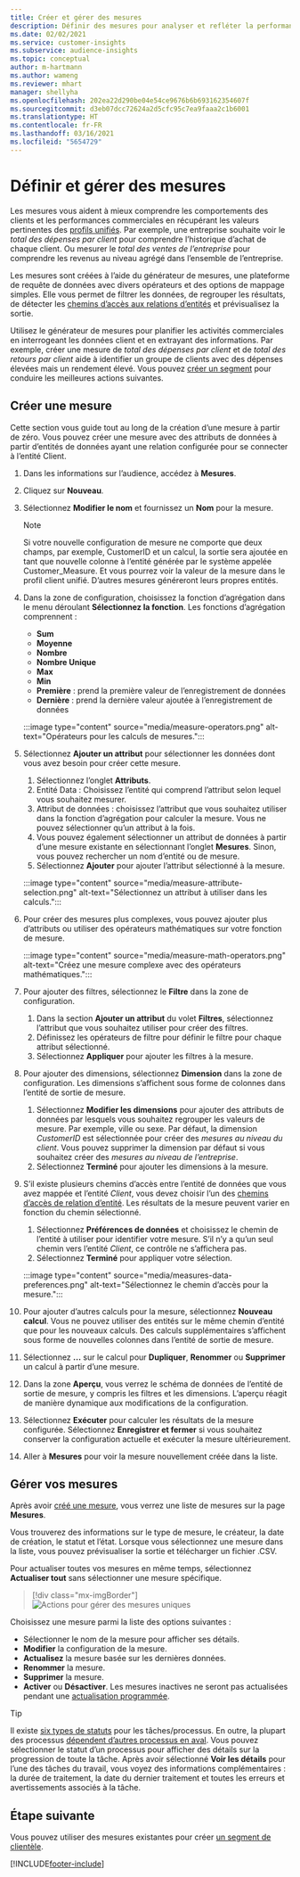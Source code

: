 ```yaml
---
title: Créer et gérer des mesures
description: Définir des mesures pour analyser et refléter la performance de votre entreprise.
ms.date: 02/02/2021
ms.service: customer-insights
ms.subservice: audience-insights
ms.topic: conceptual
author: m-hartmann
ms.author: wameng
ms.reviewer: mhart
manager: shellyha
ms.openlocfilehash: 202ea22d290be04e54ce9676b6b693162354607f
ms.sourcegitcommit: d3eb07dcc72624a2d5cfc95c7ea9faaa2c1b6001
ms.translationtype: HT
ms.contentlocale: fr-FR
ms.lasthandoff: 03/16/2021
ms.locfileid: "5654729"
---
```

# <a name="define-and-manage-measures"></a>Définir et gérer des mesures

Les mesures vous aident à mieux comprendre les comportements des clients et les performances commerciales en récupérant les valeurs pertinentes des [profils unifiés](data-unification.md). Par exemple, une entreprise souhaite voir le *total des dépenses par client* pour comprendre l’historique d’achat de chaque client. Ou mesurer le *total des ventes de l’entreprise* pour comprendre les revenus au niveau agrégé dans l’ensemble de l’entreprise.  

Les mesures sont créées à l’aide du générateur de mesures, une plateforme de requête de données avec divers opérateurs et des options de mappage simples. Elle vous permet de filtrer les données, de regrouper les résultats, de détecter les [chemins d’accès aux relations d’entités](relationships.md) et prévisualisez la sortie.

Utilisez le générateur de mesures pour planifier les activités commerciales en interrogeant les données client et en extrayant des informations. Par exemple, créer une mesure de *total des dépenses par client* et de *total des retours par client* aide à identifier un groupe de clients avec des dépenses élevées mais un rendement élevé. Vous pouvez [créer un segment](segments.md) pour conduire les meilleures actions suivantes. 

## <a name="create-a-measure"></a>Créer une mesure

Cette section vous guide tout au long de la création d’une mesure à partir de zéro. Vous pouvez créer une mesure avec des attributs de données à partir d’entités de données ayant une relation configurée pour se connecter à l’entité Client. 

1. Dans les informations sur l’audience, accédez à **Mesures**.

1. Cliquez sur **Nouveau**.

1. Sélectionnez **Modifier le nom** et fournissez un **Nom** pour la mesure. 
   > [!NOTE]
   > Si votre nouvelle configuration de mesure ne comporte que deux champs, par exemple, CustomerID et un calcul, la sortie sera ajoutée en tant que nouvelle colonne à l’entité générée par le système appelée Customer_Measure. Et vous pourrez voir la valeur de la mesure dans le profil client unifié. D’autres mesures généreront leurs propres entités.

1. Dans la zone de configuration, choisissez la fonction d’agrégation dans le menu déroulant **Sélectionnez la fonction**. Les fonctions d’agrégation comprennent : 
   - **Sum**
   - **Moyenne**
   - **Nombre**
   - **Nombre Unique**
   - **Max**
   - **Min**
   - **Première** : prend la première valeur de l’enregistrement de données
   - **Dernière** : prend la dernière valeur ajoutée à l’enregistrement de données

   :::image type="content" source="media/measure-operators.png" alt-text="Opérateurs pour les calculs de mesures.":::

1. Sélectionnez **Ajouter un attribut** pour sélectionner les données dont vous avez besoin pour créer cette mesure.
   
   1. Sélectionnez l’onglet **Attributs**. 
   1. Entité Data : Choisissez l’entité qui comprend l’attribut selon lequel vous souhaitez mesurer. 
   1. Attribut de données : choisissez l’attribut que vous souhaitez utiliser dans la fonction d’agrégation pour calculer la mesure. Vous ne pouvez sélectionner qu’un attribut à la fois.
   1. Vous pouvez également sélectionner un attribut de données à partir d’une mesure existante en sélectionnant l’onglet **Mesures**. Sinon, vous pouvez rechercher un nom d’entité ou de mesure. 
   1. Sélectionnez **Ajouter** pour ajouter l’attribut sélectionné à la mesure.

   :::image type="content" source="media/measure-attribute-selection.png" alt-text="Sélectionnez un attribut à utiliser dans les calculs.":::

1. Pour créer des mesures plus complexes, vous pouvez ajouter plus d’attributs ou utiliser des opérateurs mathématiques sur votre fonction de mesure.

   :::image type="content" source="media/measure-math-operators.png" alt-text="Créez une mesure complexe avec des opérateurs mathématiques.":::

1. Pour ajouter des filtres, sélectionnez le **Filtre** dans la zone de configuration. 
  
   1. Dans la section **Ajouter un attribut** du volet **Filtres**, sélectionnez l’attribut que vous souhaitez utiliser pour créer des filtres.
   1. Définissez les opérateurs de filtre pour définir le filtre pour chaque attribut sélectionné.
   1. Sélectionnez **Appliquer** pour ajouter les filtres à la mesure.

1. Pour ajouter des dimensions, sélectionnez **Dimension** dans la zone de configuration. Les dimensions s’affichent sous forme de colonnes dans l’entité de sortie de mesure.
   1. Sélectionnez **Modifier les dimensions** pour ajouter des attributs de données par lesquels vous souhaitez regrouper les valeurs de mesure. Par exemple, ville ou sexe. Par défaut, la dimension *CustomerID* est sélectionnée pour créer des *mesures au niveau du client*. Vous pouvez supprimer la dimension par défaut si vous souhaitez créer des *mesures au niveau de l’entreprise*.
   1. Sélectionnez **Terminé** pour ajouter les dimensions à la mesure.

1. S’il existe plusieurs chemins d’accès entre l’entité de données que vous avez mappée et l’entité *Client*, vous devez choisir l’un des [chemins d’accès de relation d’entité](relationships.md). Les résultats de la mesure peuvent varier en fonction du chemin sélectionné. 
   1. Sélectionnez **Préférences de données** et choisissez le chemin de l’entité à utiliser pour identifier votre mesure. S’il n’y a qu’un seul chemin vers l’entité *Client*, ce contrôle ne s’affichera pas.
   1. Sélectionnez **Terminé** pour appliquer votre sélection. 

   :::image type="content" source="media/measures-data-preferences.png" alt-text="Sélectionnez le chemin d’accès pour la mesure.":::

1. Pour ajouter d’autres calculs pour la mesure, sélectionnez **Nouveau calcul**. Vous ne pouvez utiliser des entités sur le même chemin d’entité que pour les nouveaux calculs. Des calculs supplémentaires s’affichent sous forme de nouvelles colonnes dans l’entité de sortie de mesure.

1. Sélectionnez **...** sur le calcul pour **Dupliquer**, **Renommer** ou **Supprimer** un calcul à partir d’une mesure.

1. Dans la zone **Aperçu**, vous verrez le schéma de données de l’entité de sortie de mesure, y compris les filtres et les dimensions. L’aperçu réagit de manière dynamique aux modifications de la configuration.

1. Sélectionnez **Exécuter** pour calculer les résultats de la mesure configurée. Sélectionnez **Enregistrer et fermer** si vous souhaitez conserver la configuration actuelle et exécuter la mesure ultérieurement.

1. Aller à **Mesures** pour voir la mesure nouvellement créée dans la liste.

## <a name="manage-your-measures"></a>Gérer vos mesures

Après avoir [créé une mesure](#create-a-measure), vous verrez une liste de mesures sur la page **Mesures**.

Vous trouverez des informations sur le type de mesure, le créateur, la date de création, le statut et l’état. Lorsque vous sélectionnez une mesure dans la liste, vous pouvez prévisualiser la sortie et télécharger un fichier .CSV.

Pour actualiser toutes vos mesures en même temps, sélectionnez **Actualiser tout** sans sélectionner une mesure spécifique.

> [!div class="mx-imgBorder"]
> ![Actions pour gérer des mesures uniques](media/measure-actions.png "Actions pour gérer des mesures uniques")

Choisissez une mesure parmi la liste des options suivantes :

- Sélectionner le nom de la mesure pour afficher ses détails.
- **Modifier** la configuration de la mesure.
- **Actualisez** la mesure basée sur les dernières données.
- **Renommer** la mesure.
- **Supprimer** la mesure.
- **Activer** ou **Désactiver**. Les mesures inactives ne seront pas actualisées pendant une [actualisation programmée](system.md#schedule-tab).

> [!TIP]
> Il existe [six types de statuts](system.md#status-types) pour les tâches/processus. En outre, la plupart des processus [dépendent d’autres processus en aval](system.md#refresh-policies). Vous pouvez sélectionner le statut d’un processus pour afficher des détails sur la progression de toute la tâche. Après avoir sélectionné **Voir les détails** pour l’une des tâches du travail, vous voyez des informations complémentaires : la durée de traitement, la date du dernier traitement et toutes les erreurs et avertissements associés à la tâche.

## <a name="next-step"></a>Étape suivante

Vous pouvez utiliser des mesures existantes pour créer [un segment de clientèle](segments.md).


[!INCLUDE[footer-include](../includes/footer-banner.md)]